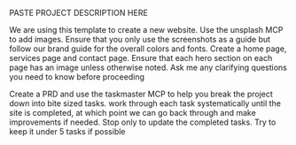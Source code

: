 PASTE PROJECT DESCRIPTION HERE

We are using this template to create a new website. Use the unsplash MCP to add images. Ensure that you only use the screenshots as a guide but follow our brand  guide for the overall colors and fonts. Create a home page, services page and contact page. Ensure that each hero section on each page has an image unless otherwise noted. Ask me any clarifying questions you need to know before proceeding

Create a PRD and use the taskmaster MCP to help you break the project down into bite sized tasks. work through each task systematically until the site is completed, at which point we can go back through and make improvements if needed. Stop only to update the completed tasks. Try to keep it under 5 tasks if possible